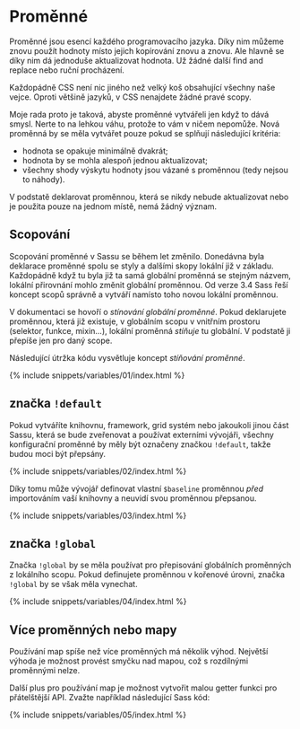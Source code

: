 
# Proměnné

Proměnné jsou esencí každého programovacího jazyka. Díky nim můžeme znovu použít hodnoty místo jejich kopírování znovu a znovu. Ale hlavně se díky nim dá jednoduše aktualizovat hodnota. Už žádné další find and replace nebo ruční procházení. 

Každopádně CSS není nic jiného než velký koš obsahující všechny naše vejce. Oproti většině jazyků, v CSS nenajdete žádné pravé scopy.

Moje rada proto je taková, abyste proměnné vytvářeli jen když to dává smysl. Nerte to na lehkou váhu, protože to vám v ničem nepomůže. Nová proměnná by se měla vytvářet pouze pokud se splňují následující kritéria:

* hodnota se opakuje minimálně dvakrát;
* hodnota by se mohla alespoň jednou aktualizovat;
* všechny shody výskytu hodnoty jsou vázané s proměnnou (tedy nejsou to náhody).

V podstatě deklarovat proměnnou, která se nikdy nebude aktualizovat nebo je použita pouze na jednom místě, nemá žádný význam.

## Scopování

Scopování proměnné v Sassu se během let změnilo. Donedávna byla deklarace proměnné spolu se styly a dalšími skopy lokální již v základu. Každopádně když tu byla již ta samá globální proměnná se stejným názvem, lokální přirovnání mohlo změnit globální proměnnou. Od verze 3.4 Sass řeší koncept scopů správně a vytváří namísto toho novou lokální proměnnou.

V dokumentaci se hovoří o *stínování globální proměnné*. Pokud deklarujete proměnnou, která již existuje, v globálním scopu v vnitřním prostoru (selektor, funkce, mixin...), lokální proměnná *stíňuje* tu globální. V podstatě ji přepíše jen pro daný scope.

Následující útržka kódu vysvětluje koncept *stíňování proměnné*.

{% include snippets/variables/01/index.html %}

## značka `!default`

Pokud vytváříte knihovnu, framework, grid systém nebo jakoukoli jinou část Sassu, která se bude zveřenovat a používat externími vývojáři, všechny konfigurační proměnné by měly být označeny značkou `!default`, takže budou moci být přepsány.

{% include snippets/variables/02/index.html %}

Díky tomu může vývojář definovat vlastní `$baseline` proměnnou *před* importováním vaší knihovny a neuvidí svou proměnnou přepsanou.

{% include snippets/variables/03/index.html %}

## značka `!global`

Značka `!global` by se měla používat pro přepisování globálních proměnných z lokálního scopu. Pokud definujete proměnnou v kořenové úrovni, značka `!global` by se však měla vynechat. 

{% include snippets/variables/04/index.html %}

## Více proměnných nebo mapy

Používání map spíše než více proměnných má několik výhod. Největší výhoda je možnost provést smyčku nad mapou, což s rozdílnými proměnnými nelze.

Další plus pro používání map je možnost vytvořit malou getter funkci pro přátelštější API. Zvažte například následující Sass kód:

{% include snippets/variables/05/index.html %}
